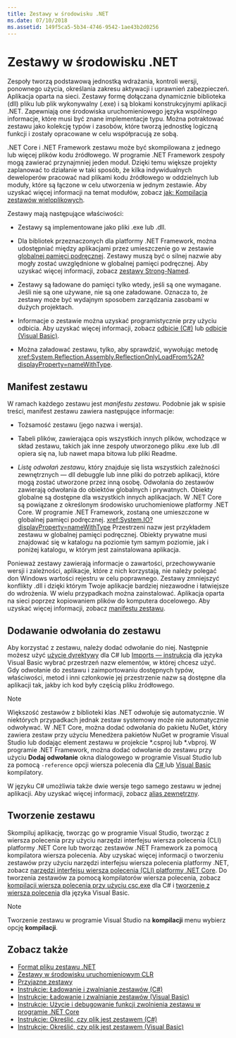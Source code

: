 ```yaml
---
title: Zestawy w środowisku .NET
ms.date: 07/10/2018
ms.assetid: 149f5ca5-5b34-4746-9542-1ae43b2d0256
---
```

# <a name="assemblies-in-net"></a>Zestawy w środowisku .NET

Zespoły tworzą podstawową jednostką wdrażania, kontroli wersji, ponownego użycia, określania zakresu aktywacji i uprawnień zabezpieczeń. Aplikacja oparta na sieci. Zestawy formę dołączana dynamicznie biblioteka (dll) pliku lub plik wykonywalny (.exe) i są blokami konstrukcyjnymi aplikacji .NET. Zapewniają one środowiska uruchomieniowego języka wspólnego informacje, które musi być znane implementacje typu. Można potraktować zestawu jako kolekcję typów i zasobów, które tworzą jednostkę logiczną funkcji i zostały opracowane w celu współpracują ze sobą.

.NET Core i .NET Framework zestawu może być skompilowana z jednego lub więcej plików kodu źródłowego. W programie .NET Framework zespoły mogą zawierać przynajmniej jeden moduł. Dzięki temu większe projekty zaplanować to działanie w taki sposób, że kilka indywidualnych deweloperów pracować nad plikami kodu źródłowego w oddzielnych lub moduły, które są łączone w celu utworzenia w jednym zestawie. Aby uzyskać więcej informacji na temat modułów, zobacz [jak: Kompilacja zestawów wieloplikowych](../../framework/app-domains/how-to-build-a-multifile-assembly.md).

Zestawy mają następujące właściwości:

- Zestawy są implementowane jako pliki .exe lub .dll.

- Dla bibliotek przeznaczonych dla platformy .NET Framework, można udostępniać między aplikacjami przez umieszczenie go w zestawie [globalnej pamięci podręcznej](../../framework/app-domains/gac.md). Zestawy muszą być o silnej nazwie aby mogły zostać uwzględnione w globalnej pamięci podręcznej. Aby uzyskać więcej informacji, zobacz [zestawy Strong-Named](../../framework/app-domains/strong-named-assemblies.md).

- Zestawy są ładowane do pamięci tylko wtedy, jeśli są one wymagane. Jeśli nie są one używane, nie są one załadowane. Oznacza to, że zestawy może być wydajnym sposobem zarządzania zasobami w dużych projektach.

- Informacje o zestawie można uzyskać programistycznie przy użyciu odbicia. Aby uzyskać więcej informacji, zobacz [odbicie (C#)](../../csharp/programming-guide/concepts/reflection.md) lub [odbicie (Visual Basic)](../../visual-basic/programming-guide/concepts/reflection.md).

- Można załadować zestawu, tylko, aby sprawdzić, wywołując metodę <xref:System.Reflection.Assembly.ReflectionOnlyLoadFrom%2A?displayProperty=nameWithType>.

## <a name="assembly-manifest"></a>Manifest zestawu

W ramach każdego zestawu jest *manifestu zestawu*. Podobnie jak w spisie treści, manifest zestawu zawiera następujące informacje:

- Tożsamość zestawu (jego nazwa i wersja).

- Tabeli plików, zawierająca opis wszystkich innych plików, wchodzące w skład zestawu, takich jak inne zespoły utworzonego pliku .exe lub .dll opiera się na, lub nawet mapa bitowa lub pliki Readme.

- *Listę odwołań zestawu*, który znajduje się lista wszystkich zależności zewnętrznych — dll debuggle lub inne pliki do potrzeb aplikacji, które mogą zostać utworzone przez inną osobę. Odwołania do zestawów zawierają odwołania do obiektów globalnych i prywatnych. Obiekty globalne są dostępne dla wszystkich innych aplikacjach. W .NET Core są powiązane z określonym środowisko uruchomieniowe platformy .NET Core. W programie .NET Framework, zostaną one umieszczone w globalnej pamięci podręcznej. <xref:System.IO?displayProperty=nameWithType> Przestrzeni nazw jest przykładem zestawu w globalnej pamięci podręcznej. Obiekty prywatne musi znajdować się w katalogu na poziomie tym samym poziomie, jak i poniżej katalogu, w którym jest zainstalowana aplikacja.

Ponieważ zestawy zawierają informacje o zawartości, przechowywanie wersji i zależności, aplikacje, które z nich korzystają, nie należy polegać don Windows wartości rejestru w celu poprawnego. Zestawy zmniejszyć konflikty .dll i dzięki którym Twoje aplikacje bardziej niezawodne i łatwiejsze do wdrożenia. W wielu przypadkach można zainstalować. Aplikacja oparta na sieci poprzez kopiowaniem plików do komputera docelowego. Aby uzyskać więcej informacji, zobacz [manifestu zestawu](../../framework/app-domains/assembly-manifest.md).

## <a name="adding-a-reference-to-an-assembly"></a>Dodawanie odwołania do zestawu

Aby korzystać z zestawu, należy dodać odwołanie do niej. Następnie możesz użyć [użycie dyrektywy](../../csharp/language-reference/keywords/using-directive.md) dla C# lub [Imports — instrukcja](../../visual-basic/language-reference/statements/imports-statement-net-namespace-and-type.md) dla języka Visual Basic wybrać przestrzeń nazw elementów, w której chcesz użyć. Gdy odwołanie do zestawu i zaimportowaniu dostępnych typów, właściwości, metod i inni członkowie jej przestrzenie nazw są dostępne dla aplikacji tak, jakby ich kod były częścią pliku źródłowego.

> [!NOTE]
> Większość zestawów z biblioteki klas .NET odwołuje się automatycznie. W niektórych przypadkach jednak zestaw systemowy może nie automatycznie odwoływać. W .NET Core, można dodać odwołania do pakietu NuGet, który zawiera zestaw przy użyciu Menedżera pakietów NuGet w programie Visual Studio lub dodając [ <PackageReference> ](../../core/tools/dependencies.md#the-new-packagereference-element) element zestawu w projekcie *.csproj lub *.vbproj. W programie .NET Framework, można dodać odwołanie do zestawu przy użyciu **Dodaj odwołanie** okna dialogowego w programie Visual Studio lub za pomocą `-reference` opcji wiersza polecenia dla [ C# ](../../csharp/language-reference/compiler-options/reference-compiler-option.md) lub [ Visual Basic](../../visual-basic/reference/command-line-compiler/reference.md) kompilatory.

W języku C# umożliwia także dwie wersje tego samego zestawu w jednej aplikacji. Aby uzyskać więcej informacji, zobacz [alias zewnętrzny](../../csharp/language-reference/keywords/extern-alias.md).

## <a name="creating-an-assembly"></a>Tworzenie zestawu

Skompiluj aplikację, tworząc go w programie Visual Studio, tworząc z wiersza polecenia przy użyciu narzędzi interfejsu wiersza polecenia (CLI) platformy .NET Core lub tworząc zestawów .NET Framework za pomocą kompilatora wiersza polecenia. Aby uzyskać więcej informacji o tworzeniu zestawów przy użyciu narzędzi interfejsu wiersza polecenia platformy .NET, zobacz [narzędzi interfejsu wiersza polecenia (CLI) platformy .NET Core](../../core/tools/index.md). Do tworzenia zestawów za pomocą kompilatorów wiersza polecenia, zobacz [kompilacji wiersza polecenia przy użyciu csc.exe](../../csharp/language-reference/compiler-options/command-line-building-with-csc-exe.md) dla C# i [tworzenie z wiersza polecenia](../../visual-basic/reference/command-line-compiler/building-from-the-command-line.md) dla języka Visual Basic.

> [!NOTE]
> Tworzenie zestawu w programie Visual Studio na **kompilacji** menu wybierz opcję **kompilacji**.

## <a name="see-also"></a>Zobacz także

- [Format pliku zestawu .NET](file-format.md)
- [Zestawy w środowisku uruchomieniowym CLR](../../framework/app-domains/assemblies-in-the-common-language-runtime.md)
- [Przyjazne zestawy](friend-assemblies.md)
- [Instrukcje: Ładowanie i zwalnianie zestawów (C#)](../../csharp/programming-guide/concepts/assemblies-gac/how-to-load-and-unload-assemblies.md)
- [Instrukcje: Ładowanie i zwalnianie zestawów (Visual Basic)](../../visual-basic/programming-guide/concepts/assemblies-gac/how-to-load-and-unload-assemblies.md)
- [Instrukcje: Użycie i debugowanie funkcji zwolnienia zestawu w programie .NET Core](unloadability-howto.md)
- [Instrukcje: Określić, czy plik jest zestawem (C#)](../../csharp/programming-guide/concepts/assemblies-gac/how-to-determine-if-a-file-is-an-assembly.md)
- [Instrukcje: Określić, czy plik jest zestawem (Visual Basic)](../../visual-basic/programming-guide/concepts/assemblies-gac/how-to-determine-if-a-file-is-an-assembly.md)
